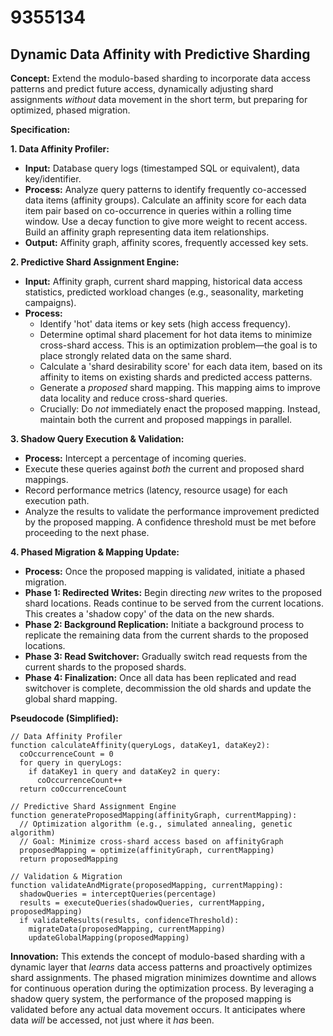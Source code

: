 # 9355134

## Dynamic Data Affinity with Predictive Sharding

**Concept:** Extend the modulo-based sharding to incorporate data access patterns and predict future access, dynamically adjusting shard assignments *without* data movement in the short term, but preparing for optimized, phased migration.

**Specification:**

**1. Data Affinity Profiler:**

*   **Input:** Database query logs (timestamped SQL or equivalent), data key/identifier.
*   **Process:** Analyze query patterns to identify frequently co-accessed data items (affinity groups).  Calculate an affinity score for each data item pair based on co-occurrence in queries within a rolling time window.  Use a decay function to give more weight to recent access.  Build an affinity graph representing data item relationships.
*   **Output:** Affinity graph, affinity scores, frequently accessed key sets.

**2. Predictive Shard Assignment Engine:**

*   **Input:** Affinity graph, current shard mapping, historical data access statistics, predicted workload changes (e.g., seasonality, marketing campaigns).
*   **Process:**  
    *   Identify 'hot' data items or key sets (high access frequency).
    *   Determine optimal shard placement for hot data items to minimize cross-shard access. This is an optimization problem—the goal is to place strongly related data on the same shard.
    *   Calculate a 'shard desirability score' for each data item, based on its affinity to items on existing shards and predicted access patterns.
    *   Generate a *proposed* shard mapping. This mapping aims to improve data locality and reduce cross-shard queries.
    *   Crucially: Do *not* immediately enact the proposed mapping. Instead, maintain both the current and proposed mappings in parallel.

**3.  Shadow Query Execution & Validation:**

*   **Process:**  Intercept a percentage of incoming queries.
*   Execute these queries against *both* the current and proposed shard mappings.
*   Record performance metrics (latency, resource usage) for each execution path.
*   Analyze the results to validate the performance improvement predicted by the proposed mapping.  A confidence threshold must be met before proceeding to the next phase.

**4.  Phased Migration & Mapping Update:**

*   **Process:**  Once the proposed mapping is validated, initiate a phased migration.
*   **Phase 1: Redirected Writes:** Begin directing *new* writes to the proposed shard locations.  Reads continue to be served from the current locations. This creates a 'shadow copy' of the data on the new shards.
*   **Phase 2: Background Replication:** Initiate a background process to replicate the remaining data from the current shards to the proposed locations.
*   **Phase 3: Read Switchover:** Gradually switch read requests from the current shards to the proposed shards.
*   **Phase 4: Finalization:** Once all data has been replicated and read switchover is complete, decommission the old shards and update the global shard mapping.

**Pseudocode (Simplified):**

```
// Data Affinity Profiler
function calculateAffinity(queryLogs, dataKey1, dataKey2):
  coOccurrenceCount = 0
  for query in queryLogs:
    if dataKey1 in query and dataKey2 in query:
      coOccurrenceCount++
  return coOccurrenceCount

// Predictive Shard Assignment Engine
function generateProposedMapping(affinityGraph, currentMapping):
  // Optimization algorithm (e.g., simulated annealing, genetic algorithm)
  // Goal: Minimize cross-shard access based on affinityGraph
  proposedMapping = optimize(affinityGraph, currentMapping)
  return proposedMapping

// Validation & Migration
function validateAndMigrate(proposedMapping, currentMapping):
  shadowQueries = interceptQueries(percentage)
  results = executeQueries(shadowQueries, currentMapping, proposedMapping)
  if validateResults(results, confidenceThreshold):
    migrateData(proposedMapping, currentMapping)
    updateGlobalMapping(proposedMapping)
```

**Innovation:** This extends the concept of modulo-based sharding with a dynamic layer that *learns* data access patterns and proactively optimizes shard assignments. The phased migration minimizes downtime and allows for continuous operation during the optimization process. By leveraging a shadow query system, the performance of the proposed mapping is validated before any actual data movement occurs. It anticipates where data *will* be accessed, not just where it *has* been.
